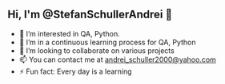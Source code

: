 ## Hi, I'm @StefanSchullerAndrei 👋

- 👀 I’m interested in QA, Python.
- 🌱 I’m in a continuous learning process for QA, Python 
- 👯 I’m looking to collaborate on various projects
- 📫 You can contact me at andrei_schuller2000@yahoo.com
- ⚡ Fun fact: Every day is a learning
